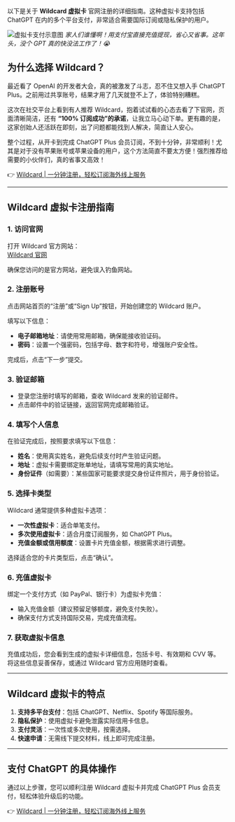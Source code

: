 以下是关于 **Wildcard 虚拟卡** 官网注册的详细指南。这种虚拟卡支持包括 ChatGPT 在内的多个平台支付，非常适合需要国际订阅或隐私保护的用户。

![虚拟卡支付示意图](https://www.zhaoping.com/wp-content/uploads/2025/12/pexels-photo-6956772.jpeg)
*家人们谁懂啊！用支付宝直接充值提现，省心又省事。这年头，没个 GPT 真的快没法工作了！😭*

## 为什么选择 Wildcard？

最近看了 OpenAI 的开发者大会，真的被激发了斗志，忍不住又想入手 ChatGPT Plus。之前用过共享账号，结果才用了几天就登不上了，体验特别糟糕。

这次在社交平台上看到有人推荐 Wildcard，抱着试试看的心态去看了下官网，页面清晰简洁，还有 **“100% 订阅成功”的承诺**，让我立马心动下单。更有趣的是，这家创始人还活跃在即刻，出了问题都能找到人解决，简直让人安心。

整个过程，从开卡到完成 ChatGPT Plus 会员订阅，不到十分钟，非常顺利！尤其是对于没有苹果账号或苹果设备的用户，这个方法简直不要太方便！强烈推荐给需要的小伙伴们，真的省事又高效！

👉 [Wildcard | 一分钟注册，轻松订阅海外线上服务](https://bit.ly/bewildcard)

---

## Wildcard 虚拟卡注册指南

### 1. 访问官网

打开 Wildcard 官方网站：  
[Wildcard 官网](https://bit.ly/bewildcard)

确保您访问的是官方网站，避免误入钓鱼网站。

### 2. 注册账号

点击网站首页的“注册”或“Sign Up”按钮，开始创建您的 Wildcard 账户。

填写以下信息：

- **电子邮箱地址**：请使用常用邮箱，确保能接收验证码。
- **密码**：设置一个强密码，包括字母、数字和符号，增强账户安全性。

完成后，点击“下一步”提交。

### 3. 验证邮箱

- 登录您注册时填写的邮箱，查收 Wildcard 发来的验证邮件。
- 点击邮件中的验证链接，返回官网完成邮箱验证。

### 4. 填写个人信息

在验证完成后，按照要求填写以下信息：

- **姓名**：使用真实姓名，避免后续支付时产生验证问题。
- **地址**：虚拟卡需要绑定账单地址，请填写常用的真实地址。
- **身份证件**（如需要）：某些国家可能要求提交身份证件照片，用于身份验证。

### 5. 选择卡类型

Wildcard 通常提供多种虚拟卡选项：

- **一次性虚拟卡**：适合单笔支付。
- **多次使用虚拟卡**：适合月度订阅服务，如 ChatGPT Plus。
- **充值金额或信用额度**：设置卡片充值金额，根据需求进行调整。

选择适合您的卡片类型后，点击“确认”。

### 6. 充值虚拟卡

绑定一个支付方式（如 PayPal、银行卡）为虚拟卡充值：

- 输入充值金额（建议预留足够额度，避免支付失败）。
- 确保支付方式支持国际交易，完成充值流程。

### 7. 获取虚拟卡信息

充值成功后，您会看到生成的虚拟卡详细信息，包括卡号、有效期和 CVV 等。  
将这些信息妥善保存，或通过 Wildcard 官方应用随时查看。

---

## Wildcard 虚拟卡的特点

1. **支持多平台支付**：包括 ChatGPT、Netflix、Spotify 等国际服务。
2. **隐私保护**：使用虚拟卡避免泄露实际信用卡信息。
3. **支付灵活**：一次性或多次使用，按需选择。
4. **快速申请**：无需线下提交材料，线上即可完成注册。

---

## 支付 ChatGPT 的具体操作

通过以上步骤，您可以顺利注册 Wildcard 虚拟卡并完成 ChatGPT Plus 会员支付，轻松体验升级后的功能。

👉 [Wildcard | 一分钟注册，轻松订阅海外线上服务](https://bit.ly/bewildcard)
